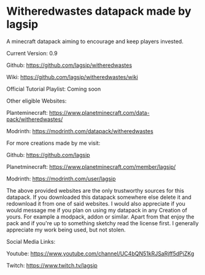 # Witheredwastes datapack made by lagsip
A minecraft datapack aiming to encourage and keep players invested.

Current Version: 0.9

Github: https://github.com/lagsip/witheredwastes

Wiki: https://github.com/lagsip/witheredwastes/wiki

Official Tutorial Playlist:
Coming soon

Other eligible Websites:

Planteminecraft: https://www.planetminecraft.com/data-pack/witheredwastes/

Modrinth: https://modrinth.com/datapack/witheredwastes

For more creations made by me visit:

Github: https://github.com/lagsip

Planetminecraft: https://www.planetminecraft.com/member/lagsip/

Modrinth: https://modrinth.com/user/lagsip


The above provided websites are the only trustworthy sources for this datapack. If you downloaded this datapack somewhere else delete it and redownload it from one of said websites. I would also appreciate if you would message me if you plan on using my datapack in any Creation of yours. For example a modpack, addon or similar.
Apart from that enjoy the pack and if you're up to something sketchy read the license first. I generally appreciate my work being used, but not stolen.


Social Media Links:

Youtube: https://www.youtube.com/channel/UC4bQN51kRJSaRjff5dPjZKg

Twitch: https://www.twitch.tv/lagsip


